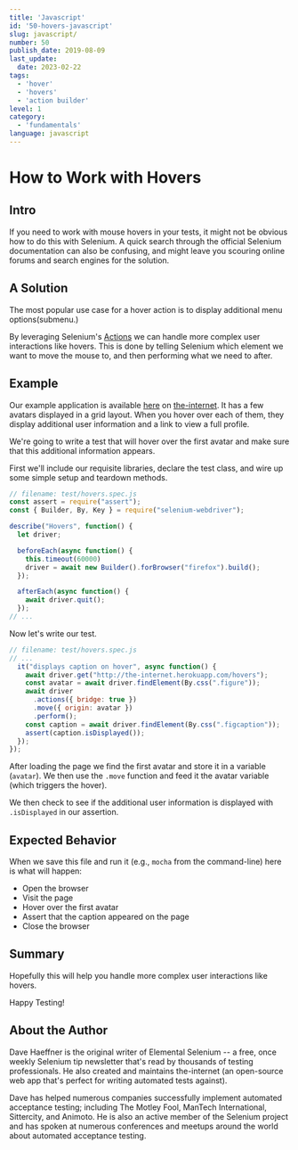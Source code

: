 ```yaml
---
title: 'Javascript'
id: '50-hovers-javascript'
slug: javascript/
number: 50
publish_date: 2019-08-09
last_update:
  date: 2023-02-22
tags:
  - 'hover'
  - 'hovers'
  - 'action builder'
level: 1
category:
  - 'fundamentals'
language: javascript
---
```


# How to Work with Hovers

## Intro

If you need to work with mouse hovers in your tests, it might not be obvious how to do this with Selenium. A quick search through the official Selenium documentation can also be confusing, and might leave you scouring online forums and search engines for the solution.

## A Solution

The most popular use case for a hover action is to display additional menu options(submenu.)

By leveraging Selenium's [Actions](https://seleniumhq.github.io/selenium/docs/api/javascript/module/selenium-webdriver/lib/input_exports_Actions.html) we can handle more complex user interactions like hovers. This is done by telling Selenium which element we want to move the mouse to, and then performing what we need to after.

## Example

Our example application is available [here](http://the-internet.herokuapp.com/hovers) on [the-internet](http://github.com/tourdedave/the-internet). It has a few avatars displayed in a grid layout. When you hover over each of them, they display additional user information and a link to view a full profile.

We're going to write a test that will hover over the first avatar and make sure that this additional information appears.

First we'll include our requisite libraries, declare the test class, and wire up some simple setup and teardown methods.

```javascript
// filename: test/hovers.spec.js
const assert = require("assert");
const { Builder, By, Key } = require("selenium-webdriver");

describe("Hovers", function() {
  let driver;

  beforeEach(async function() {
    this.timeout(60000)
    driver = await new Builder().forBrowser("firefox").build();
  });

  afterEach(async function() {
    await driver.quit();
  });
// ...
```

Now let's write our test.

```javascript
// filename: test/hovers.spec.js
// ...
  it("displays caption on hover", async function() {
    await driver.get("http://the-internet.herokuapp.com/hovers");
    const avatar = await driver.findElement(By.css(".figure"));
    await driver
      .actions({ bridge: true })
      .move({ origin: avatar })
      .perform();
    const caption = await driver.findElement(By.css(".figcaption"));
    assert(caption.isDisplayed());
  });
});
```

After loading the page we find the first avatar and store it in a variable (`avatar`). We then use the `.move` function and feed it the avatar variable (which triggers the hover).

We then check to see if the additional user information is displayed with `.isDisplayed` in our assertion.

## Expected Behavior

When we save this file and run it (e.g., `mocha` from the command-line) here is what will happen:

+ Open the browser
+ Visit the page
+ Hover over the first avatar
+ Assert that the caption appeared on the page
+ Close the browser

## Summary

Hopefully this will help you handle more complex user interactions like hovers.

Happy Testing!

## About the Author

Dave Haeffner is the original writer of Elemental Selenium -- a free, once weekly Selenium tip newsletter that's read by thousands of testing professionals. He also created and maintains the-internet (an open-source web app that's perfect for writing automated tests against).

Dave has helped numerous companies successfully implement automated acceptance testing; including The Motley Fool, ManTech International, Sittercity, and Animoto. He is also an active member of the Selenium project and has spoken at numerous conferences and meetups around the world about automated acceptance testing.


